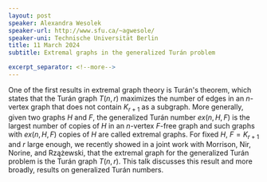 ```yaml
---
layout: post
speaker: Alexandra Wesolek
speaker-url: http://www.sfu.ca/~agwesole/
speaker-uni: Technische Universität Berlin
title: 11 March 2024
subtitle: Extremal graphs in the generalized Turán problem

excerpt_separator: <!--more-->
---
```

One of the first results in extremal graph theory is Turán's
theorem, which states that the Turán graph $T(n,r)$ 
maximizes the number of edges in an $n$-vertex graph that 
does not contain $K_{r+1}$ as a subgraph. More generally, 
given two graphs $H$ and $F$, the generalized Turán number 
$ex(n, H, F)$ is the largest number of copies of $H$ in an 
$n$-vertex $F$-free graph and such graphs with $ex(n, H, F)$ 
copies of $H$ are called extremal graphs. 
For fixed $H$, $F=K_{r+1}$ and $r$ large enough, 
we recently showed in a joint work with Morrison, Nir, Norine, 
and Rzążewski, that the extremal graph for the 
generalized Turán problem is the Turán graph  $T(n,r)$. 
This talk discusses this result and more broadly, 
results on generalized Turán numbers.
<!--more-->
